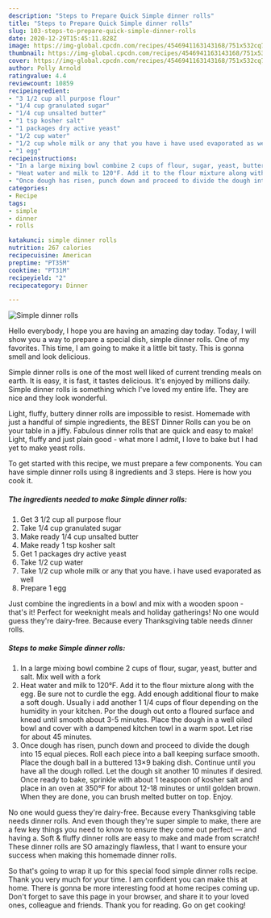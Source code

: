 ```yaml
---
description: "Steps to Prepare Quick Simple dinner rolls"
title: "Steps to Prepare Quick Simple dinner rolls"
slug: 103-steps-to-prepare-quick-simple-dinner-rolls
date: 2020-12-29T15:45:11.828Z
image: https://img-global.cpcdn.com/recipes/4546941163143168/751x532cq70/simple-dinner-rolls-recipe-main-photo.jpg
thumbnail: https://img-global.cpcdn.com/recipes/4546941163143168/751x532cq70/simple-dinner-rolls-recipe-main-photo.jpg
cover: https://img-global.cpcdn.com/recipes/4546941163143168/751x532cq70/simple-dinner-rolls-recipe-main-photo.jpg
author: Polly Arnold
ratingvalue: 4.4
reviewcount: 10859
recipeingredient:
- "3 1/2 cup all purpose flour"
- "1/4 cup granulated sugar"
- "1/4 cup unsalted butter"
- "1 tsp kosher salt"
- "1 packages dry active yeast"
- "1/2 cup water"
- "1/2 cup whole milk or any that you have i have used evaporated as well"
- "1 egg"
recipeinstructions:
- "In a large mixing bowl combine 2 cups of flour, sugar, yeast, butter and salt. Mix well with a fork"
- "Heat water and milk to 120°F. Add it to the flour mixture along with the egg. Be sure not to curdle the egg. Add enough additional flour to make a soft dough. Usually i add another 1 1/4 cups of flour depending on the humidity in your kitchen. Por the dough out onto a floured surface and knead until smooth about 3-5 minutes. Place the dough in a well oiled bowl and cover with a dampened kitchen towl in a warm spot. Let rise for about 45 minutes."
- "Once dough has risen, punch down and proceed to divide the dough into 15 equal pieces. Roll each piece into a ball keeping surface smooth. Place the dough ball in a buttered 13×9 baking dish. Continue until you have all the dough rolled. Let the dough sit another 10 minutes if desired. Once ready to bake, sprinkle with about 1 teaspoon of kosher salt and place in an oven at 350°F for about 12-18 minutes or until golden brown. When they are done, you can brush melted butter on top. Enjoy."
categories:
- Recipe
tags:
- simple
- dinner
- rolls

katakunci: simple dinner rolls 
nutrition: 267 calories
recipecuisine: American
preptime: "PT35M"
cooktime: "PT31M"
recipeyield: "2"
recipecategory: Dinner

---
```



![Simple dinner rolls](https://img-global.cpcdn.com/recipes/4546941163143168/751x532cq70/simple-dinner-rolls-recipe-main-photo.jpg)

Hello everybody, I hope you are having an amazing day today. Today, I will show you a way to prepare a special dish, simple dinner rolls. One of my favorites. This time, I am going to make it a little bit tasty. This is gonna smell and look delicious.

Simple dinner rolls is one of the most well liked of current trending meals on earth. It is easy, it is fast, it tastes delicious. It's enjoyed by millions daily. Simple dinner rolls is something which I've loved my entire life. They are nice and they look wonderful.

Light, fluffy, buttery dinner rolls are impossible to resist. Homemade with just a handful of simple ingredients, the BEST Dinner Rolls can you be on your table in a jiffy. Fabulous dinner rolls that are quick and easy to make! Light, fluffy and just plain good - what more I admit, I love to bake but I had yet to make yeast rolls.


To get started with this recipe, we must prepare a few components. You can have simple dinner rolls using 8 ingredients and 3 steps. Here is how you cook it.

<!--inarticleads1-->

##### The ingredients needed to make Simple dinner rolls:

1. Get 3 1/2 cup all purpose flour
1. Take 1/4 cup granulated sugar
1. Make ready 1/4 cup unsalted butter
1. Make ready 1 tsp kosher salt
1. Get 1 packages dry active yeast
1. Take 1/2 cup water
1. Take 1/2 cup whole milk or any that you have. i have used evaporated as well
1. Prepare 1 egg


Just combine the ingredients in a bowl and mix with a wooden spoon - that&#39;s it! Perfect for weeknight meals and holiday gatherings! No one would guess they&#39;re dairy-free. Because every Thanksgiving table needs dinner rolls. 

<!--inarticleads2-->

##### Steps to make Simple dinner rolls:

1. In a large mixing bowl combine 2 cups of flour, sugar, yeast, butter and salt. Mix well with a fork
1. Heat water and milk to 120°F. Add it to the flour mixture along with the egg. Be sure not to curdle the egg. Add enough additional flour to make a soft dough. Usually i add another 1 1/4 cups of flour depending on the humidity in your kitchen. Por the dough out onto a floured surface and knead until smooth about 3-5 minutes. Place the dough in a well oiled bowl and cover with a dampened kitchen towl in a warm spot. Let rise for about 45 minutes.
1. Once dough has risen, punch down and proceed to divide the dough into 15 equal pieces. Roll each piece into a ball keeping surface smooth. Place the dough ball in a buttered 13×9 baking dish. Continue until you have all the dough rolled. Let the dough sit another 10 minutes if desired. Once ready to bake, sprinkle with about 1 teaspoon of kosher salt and place in an oven at 350°F for about 12-18 minutes or until golden brown. When they are done, you can brush melted butter on top. Enjoy.


No one would guess they&#39;re dairy-free. Because every Thanksgiving table needs dinner rolls. And even though they&#39;re super simple to make, there are a few key things you need to know to ensure they come out perfect — and having a. Soft &amp; fluffy dinner rolls are easy to make and made from scratch! These dinner rolls are SO amazingly flawless, that I want to ensure your success when making this homemade dinner rolls. 

So that's going to wrap it up for this special food simple dinner rolls recipe. Thank you very much for your time. I am confident you can make this at home. There is gonna be more interesting food at home recipes coming up. Don't forget to save this page in your browser, and share it to your loved ones, colleague and friends. Thank you for reading. Go on get cooking!
